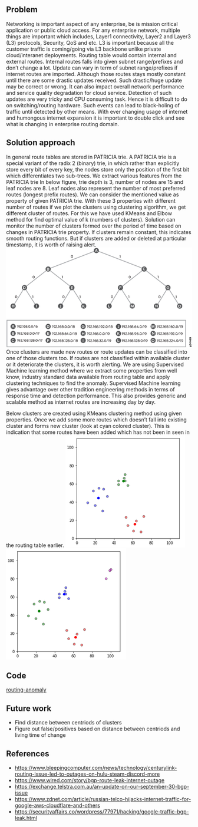 
## Problem

Networking is important aspect of any enterprise, be is mission critical application or public cloud access. For any enterprise network, multiple things are important which includes, Layer1 connectivity, Layer2 and Layer3 (L3) protocols, Security, QoS and etc. L3 is important because all the customer traffic is coming/going via L3 backbone unlike private cloud/interanet deployments. Routing table would contain internal and external routes. Internal routes falls into given subnet range/prefixes and don’t change a lot. Update can vary in term of subnet range/prefixes if internet routes are imported. Although those routes stays mostly constant until there are some drastic updates received. Such drastic/huge update may be correct or wrong. It can also impact overall network performance and service quality degradation for cloud service. Detection of such updates are very tricky and CPU consuming task. Hence it is difficult to do on switching/routing hardware. Such events can lead to black-holing of traffic until detected by other means. With ever changing usage of internet and humongous internet expansion it is important to double click and see what is changing in enterprise routing domain.


## Solution approach

In general route tables are stored in PATRICIA trie. A PATRICIA trie is a special variant of the radix 2 (binary) trie, in which rather than explicitly store every bit of every key, the nodes store only the position of the first bit which differentiates two sub-trees.
We extract various features from the PATRICIA trie 
In below figure, trie depth is 3, number of nodes are 15 and leaf nodes are 8. Leaf nodes also represent the number of most preferred routes (longest prefix routes).
We can consider the mentioned value as property of given PATRICIA trie. With these 3 properties with different number of routes if we plot the clusters using clustering algorithm, we get different cluster of routes. For this we have used KMeans and Elbow method for find optimal value of k (numbers of clusters). Solution can monitor the number of clusters formed over the period of time based on changes in PATRICIA trie property. If clusters remain constant, this indicates smooth routing functions. But if clusters are added or deleted at particular timestamp, it is worth of raising alert.
![alt text](https://github.com/ankitsinha/Rouing-Anomaly-Classification/blob/main/images/pat_trie.png)
Once clusters are made new routes or route updates can be classified into one of those clusters too. If routes are not classified within available cluster or it deteriorate the clusters, it is worth alerting.
We are using Supervised Machine learning method where we extract some properties from well know, industry standard data available from routing table and apply clustering techniques to find the anomaly. Supervised Machine learning gives advantage over other tradition engineering methods in terms of response time and detection performance. This also provides generic and scalable method as internet routes are increasing day by day.

Below clusters are created using KMeans clustering method using given properties. Once we add some more routes which doesn’t fall into existing cluster and forms new cluster (look at cyan colored cluster). This is indication that some routes have been added which has not been in seen in the routing table earlier.
![alt text](https://github.com/ankitsinha/Rouing-Anomaly-Classification/blob/main/images/route_cluster1.png)
![alt text](https://github.com/ankitsinha/Rouing-Anomaly-Classification/blob/main/images/route_cluster2.png)


## Code

[routing-anomaly](src/routing-anomaly-kmean.py)

## Future work

- Find distance between centriods of clusters
- Figure out false/positives based on distance between centriods and living time of change

## References

- https://www.bleepingcomputer.com/news/technology/centurylink-routing-issue-led-to-outages-on-hulu-steam-discord-more
- https://www.wired.com/story/bgp-route-leak-internet-outage
- https://exchange.telstra.com.au/an-update-on-our-september-30-bgp-issue
- https://www.zdnet.com/article/russian-telco-hijacks-internet-traffic-for-google-aws-cloudflare-and-others
- https://securityaffairs.co/wordpress/77971/hacking/google-traffic-bgp-leak.html
